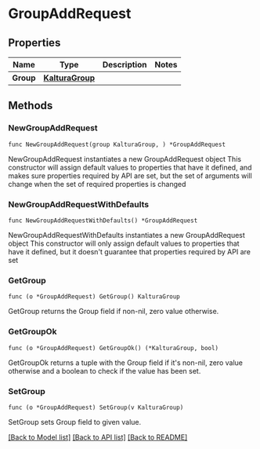 # GroupAddRequest

## Properties

Name | Type | Description | Notes
------------ | ------------- | ------------- | -------------
**Group** | [**KalturaGroup**](KalturaGroup.md) |  | 

## Methods

### NewGroupAddRequest

`func NewGroupAddRequest(group KalturaGroup, ) *GroupAddRequest`

NewGroupAddRequest instantiates a new GroupAddRequest object
This constructor will assign default values to properties that have it defined,
and makes sure properties required by API are set, but the set of arguments
will change when the set of required properties is changed

### NewGroupAddRequestWithDefaults

`func NewGroupAddRequestWithDefaults() *GroupAddRequest`

NewGroupAddRequestWithDefaults instantiates a new GroupAddRequest object
This constructor will only assign default values to properties that have it defined,
but it doesn't guarantee that properties required by API are set

### GetGroup

`func (o *GroupAddRequest) GetGroup() KalturaGroup`

GetGroup returns the Group field if non-nil, zero value otherwise.

### GetGroupOk

`func (o *GroupAddRequest) GetGroupOk() (*KalturaGroup, bool)`

GetGroupOk returns a tuple with the Group field if it's non-nil, zero value otherwise
and a boolean to check if the value has been set.

### SetGroup

`func (o *GroupAddRequest) SetGroup(v KalturaGroup)`

SetGroup sets Group field to given value.



[[Back to Model list]](../README.md#documentation-for-models) [[Back to API list]](../README.md#documentation-for-api-endpoints) [[Back to README]](../README.md)


